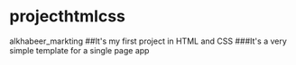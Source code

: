 # projecthtmlcss
alkhabeer_markting
##It's my first project in HTML and CSS
###It's a very simple template for a single page app
